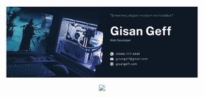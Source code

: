 ![Hobbyist Coder](https://github.com/nicegood123/nicegood123/blob/main/banner-2.png)

<div align="center">
  <img src="https://komarev.com/ghpvc/?username=nicegood123&&style=flat-square" align="center" />
</div>  


